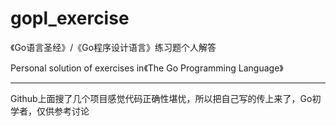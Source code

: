 # gopl_exercise

《Go语言圣经》/《Go程序设计语言》练习题个人解答

Personal solution of exercises in《The Go Programming Language》

---

Github上面搜了几个项目感觉代码正确性堪忧，所以把自己写的传上来了，Go初学者，仅供参考讨论
